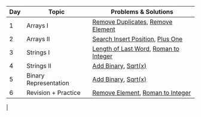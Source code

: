 | Day | Topic                 | Problems & Solutions                                                                                                  |
|-----|-----------------------|------------------------------------------------------------------------------------------------------------------------|
| 1   | Arrays I              | [Remove Duplicates](https://leetcode.com/problems/remove-duplicates-from-sorted-array/), [Remove Element](https://leetcode.com/problems/remove-element/)  
| 2   | Arrays II             | [Search Insert Position](https://leetcode.com/problems/search-insert-position/), [Plus One](https://leetcode.com/problems/plus-one/)  
| 3   | Strings I             | [Length of Last Word](https://leetcode.com/problems/length-of-last-word/), [Roman to Integer](https://leetcode.com/problems/roman-to-integer/)  
| 4   | Strings II            | [Add Binary](https://leetcode.com/problems/add-binary/), [Sqrt(x)](https://leetcode.com/problems/sqrtx/)  
| 5   | Binary Representation | [Add Binary](https://leetcode.com/problems/add-binary/), [Sqrt(x)](https://leetcode.com/problems/sqrtx/)  
| 6   | Revision + Practice   | [Remove Element](https://leetcode.com/problems/remove-element/), [Roman to Integer](https://leetcode.com/problems/roman-to-integer/)  
|
